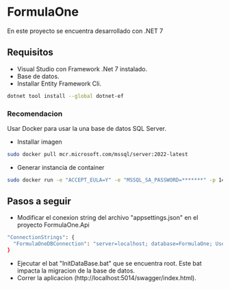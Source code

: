 # FormulaOne
En este proyecto se encuentra desarrollado con .NET 7

## Requisitos
* Visual Studio con Framework .Net 7 instalado.
* Base de datos.
* Installar Entity Framework Cli.
```bash
dotnet tool install --global dotnet-ef
```
### Recomendacion
Usar Docker para usar la una base de datos SQL Server.

* Installar imagen
```bash
sudo docker pull mcr.microsoft.com/mssql/server:2022-latest
```

* Generar instancia de container
```bash
sudo docker run -e "ACCEPT_EULA=Y" -e "MSSQL_SA_PASSWORD=*******" -p 1433:1433 --name SqlServerDocker --hostname localhost -d mcr.microsoft.com/mssql/server:2022-latest
```
  
## Pasos a seguir
* Modificar el conexion string del archivo "appsettings.json" en el proyecto FormulaOne.Api
```bash
"ConnectionStrings": {
  "FormulaOneDBConnection": "server=localhost; database=FormulaOne; User Id=sa; Password=**********; trustServerCertificate=true;"
}
```
* Ejecutar el bat "InitDataBase.bat" que se encuentra root. Este bat impacta la migracion de la base de datos.
* Correr la aplicacion (http://localhost:5014/swagger/index.html).

